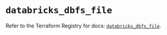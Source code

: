 # `databricks_dbfs_file`

Refer to the Terraform Registry for docs: [`databricks_dbfs_file`](https://registry.terraform.io/providers/databricks/databricks/1.36.1/docs/resources/dbfs_file).
